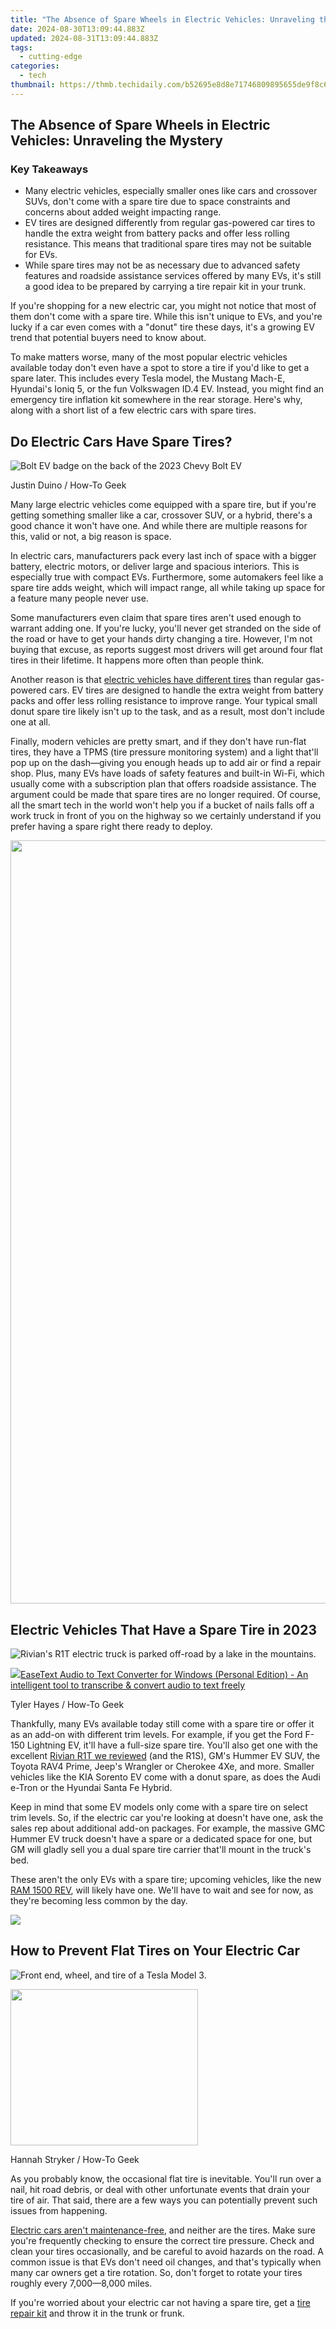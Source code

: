 ```yaml
---
title: "The Absence of Spare Wheels in Electric Vehicles: Unraveling the Mystery"
date: 2024-08-30T13:09:44.883Z
updated: 2024-08-31T13:09:44.883Z
tags:
  - cutting-edge
categories:
  - tech
thumbnail: https://thmb.techidaily.com/b52695e8d8e71746809895655de9f8c6acd7b0659cd0b84f4316b6b432fb112c.jpg
---
```


## The Absence of Spare Wheels in Electric Vehicles: Unraveling the Mystery

### Key Takeaways

* Many electric vehicles, especially smaller ones like cars and crossover SUVs, don't come with a spare tire due to space constraints and concerns about added weight impacting range.
* EV tires are designed differently from regular gas-powered car tires to handle the extra weight from battery packs and offer less rolling resistance. This means that traditional spare tires may not be suitable for EVs.
* While spare tires may not be as necessary due to advanced safety features and roadside assistance services offered by many EVs, it's still a good idea to be prepared by carrying a tire repair kit in your trunk.

 If you're shopping for a new electric car, you might not notice that most of them don't come with a spare tire. While this isn't unique to EVs, and you're lucky if a car even comes with a "donut" tire these days, it's a growing EV trend that potential buyers need to know about.

 To make matters worse, many of the most popular electric vehicles available today don't even have a spot to store a tire if you'd like to get a spare later. This includes every Tesla model, the Mustang Mach-E, Hyundai's Ioniq 5, or the fun Volkswagen ID.4 EV. Instead, you might find an emergency tire inflation kit somewhere in the rear storage. Here's why, along with a short list of a few electric cars with spare tires.

##  Do Electric Cars Have Spare Tires?

![Bolt EV badge on the back of the 2023 Chevy Bolt EV](https://static1.howtogeekimages.com/wordpress/wp-content/uploads/2023/08/52765474812_bffd08f202_o.jpg) 

Justin Duino / How-To Geek

 Many large electric vehicles come equipped with a spare tire, but if you're getting something smaller like a car, crossover SUV, or a hybrid, there's a good chance it won't have one. And while there are multiple reasons for this, valid or not, a big reason is space.

 In electric cars, manufacturers pack every last inch of space with a bigger battery, electric motors, or deliver large and spacious interiors. This is especially true with compact EVs. Furthermore, some automakers feel like a spare tire adds weight, which will impact range, all while taking up space for a feature many people never use.

 Some manufacturers even claim that spare tires aren't used enough to warrant adding one. If you're lucky, you'll never get stranded on the side of the road or have to get your hands dirty changing a tire. However, I'm not buying that excuse, as reports suggest most drivers will get around four flat tires in their lifetime. It happens more often than people think.

 Another reason is that [electric vehicles have different tires](https://screen-recording.techidaily.com/updated-mastering-hulu-capture-windows-mac-and-mobile-edition/) than regular gas-powered cars. EV tires are designed to handle the extra weight from battery packs and offer less rolling resistance to improve range. Your typical small donut spare tire likely isn't up to the task, and as a result, most don't include one at all.

 Finally, modern vehicles are pretty smart, and if they don't have run-flat tires, they have a TPMS (tire pressure monitoring system) and a light that'll pop up on the dash—giving you enough heads up to add air or find a repair shop. Plus, many EVs have loads of safety features and built-in Wi-Fi, which usually come with a subscription plan that offers roadside assistance. The argument could be made that spare tires are no longer required. Of course, all the smart tech in the world won't help you if a bucket of nails falls off a work truck in front of you on the highway so we certainly understand if you prefer having a spare right there ready to deploy.

<!-- affiliate ads begin -->
<a href="https://vapordna.pxf.io/c/5597632/1496243/17238" target="_top" id="1496243"><img src="//a.impactradius-go.com/display-ad/17238-1496243" border="0" alt="" width="1000" height="1221"/></a><img height="0" width="0" src="https://imp.pxf.io/i/5597632/1496243/17238" style="position:absolute;visibility:hidden;" border="0" />
<!-- affiliate ads end -->
##  Electric Vehicles That Have a Spare Tire in 2023

![Rivian's R1T electric truck is parked off-road by a lake in the mountains.](https://static1.howtogeekimages.com/wordpress/wp-content/uploads/2023/08/rivian-r1t-in-the-dirt-jpg.jpg) 

<!-- affiliate ads begin -->
<a href="https://secure.2checkout.com/order/checkout.php?PRODS=40203538&QTY=1&AFFILIATE=108875&CART=1"><img src="https://secure.avangate.com/images/merchant/cc4b82e826b52ec41c810301548e8f48/products/audio-to-text-transcription-software.png" border="0">EaseText Audio to Text Converter for Windows (Personal Edition) - An intelligent tool to transcribe & convert audio to text freely </a>
<!-- affiliate ads end -->
Tyler Hayes / How-To Geek

 Thankfully, many EVs available today still come with a spare tire or offer it as an add-on with different trim levels. For example, if you get the Ford F-150 Lightning EV, it'll have a full-size spare tire. You'll also get one with the excellent [Rivian R1T we reviewed](https://extra-tips.techidaily.com/voice-memo-savvy-tips-and-tricks-for-success/) (and the R1S), GM's Hummer EV SUV, the Toyota RAV4 Prime, Jeep's Wrangler or Cherokee 4Xe, and more. Smaller vehicles like the KIA Sorento EV come with a donut spare, as does the Audi e-Tron or the Hyundai Santa Fe Hybrid.

 Keep in mind that some EV models only come with a spare tire on select trim levels. So, if the electric car you're looking at doesn't have one, ask the sales rep about additional add-on packages. For example, the massive GMC Hummer EV truck doesn't have a spare or a dedicated space for one, but GM will gladly sell you a dual spare tire carrier that'll mount in the truck's bed.

 These aren't the only EVs with a spare tire; upcoming vehicles, like the new [RAM 1500 REV](https://youtube-docs.techidaily.com/24-unleashing-potential-a-step-by-step-approach-to-youtube-links/), will likely have one. We'll have to wait and see for now, as they're becoming less common by the day.

<!-- affiliate ads begin -->
<a href="https://store.iobit.com/order/checkout.php?PRODS=4596923&QTY=1&AFFILIATE=108875&CART=1"><img src="https://secure.avangate.com/images/merchant/184260348236f9554fe9375772ff966e/ascscan_468X60.png" border="0"></a>
<!-- affiliate ads end -->
##  How to Prevent Flat Tires on Your Electric Car

![Front end, wheel, and tire of a Tesla Model 3.](https://static1.howtogeekimages.com/wordpress/wp-content/uploads/2023/08/tesla-model-3-front.jpg) 

<!-- affiliate ads begin -->
<a href="https://modlily.sjv.io/c/5597632/2072819/17059" target="_top" id="2072819"><img src="//a.impactradius-go.com/display-ad/17059-2072819" border="0" alt="" width="300" height="250"/></a><img height="0" width="0" src="https://imp.pxf.io/i/5597632/2072819/17059" style="position:absolute;visibility:hidden;" border="0" />
<!-- affiliate ads end -->
Hannah Stryker / How-To Geek

 As you probably know, the occasional flat tire is inevitable. You'll run over a nail, hit road debris, or deal with other unfortunate events that drain your tire of air. That said, there are a few ways you can potentially prevent such issues from happening.

[Electric cars aren't maintenance-free](https://screen-recording.techidaily.com/in-2024-budget-desktop-encoder-hacks-and-tips/), and neither are the tires. Make sure you're frequently checking to ensure the correct tire pressure. Check and clean your tires occasionally, and be careful to avoid hazards on the road. A common issue is that EVs don't need oil changes, and that's typically when many car owners get a tire rotation. So, don't forget to rotate your tires roughly every 7,000—8,000 miles.

 If you're worried about your electric car not having a spare tire, get a [tire repair kit](https://www.amazon.com/AUTOWN-Tire-Repair-Kit-Motorcycle/dp/B07F31J7S9/?tag=htg-v2-2b58f40-20&ascsubtag=UUhtgUeUpU2000382&asc%5Frefurl=https%3A%2F%2Fwww.howtogeek.com%2Fwhy-dont-evs-have-a-spare-tire%2F&asc%5Fcampaign=Evergreen) and throw it in the trunk or frunk.

<ins class="adsbygoogle"
     style="display:block"
     data-ad-format="autorelaxed"
     data-ad-client="ca-pub-7571918770474297"
     data-ad-slot="1223367746"></ins>



<ins class="adsbygoogle"
     style="display:block"
     data-ad-client="ca-pub-7571918770474297"
     data-ad-slot="8358498916"
     data-ad-format="auto"
     data-full-width-responsive="true"></ins>


